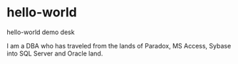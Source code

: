 # hello-world
hello-world demo desk

I am a DBA who has traveled from the lands of Paradox, MS Access, Sybase into SQL Server and Oracle land. 
